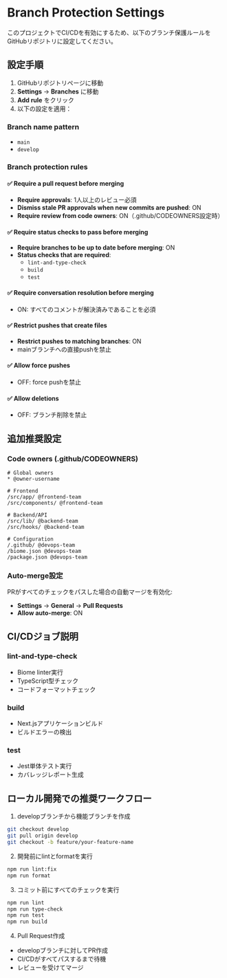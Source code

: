 # Branch Protection Settings

このプロジェクトでCI/CDを有効にするため、以下のブランチ保護ルールをGitHubリポジトリに設定してください。

## 設定手順

1. GitHubリポジトリページに移動
2. **Settings** → **Branches** に移動
3. **Add rule** をクリック
4. 以下の設定を適用：

### Branch name pattern
- `main`
- `develop`

### Branch protection rules

#### ✅ Require a pull request before merging
- **Require approvals**: 1人以上のレビュー必須
- **Dismiss stale PR approvals when new commits are pushed**: ON
- **Require review from code owners**: ON（.github/CODEOWNERS設定時）

#### ✅ Require status checks to pass before merging
- **Require branches to be up to date before merging**: ON
- **Status checks that are required**:
  - `lint-and-type-check`
  - `build`
  - `test`

#### ✅ Require conversation resolution before merging
- ON: すべてのコメントが解決済みであることを必須

#### ✅ Restrict pushes that create files
- **Restrict pushes to matching branches**: ON
- mainブランチへの直接pushを禁止

#### ✅ Allow force pushes
- OFF: force pushを禁止

#### ✅ Allow deletions
- OFF: ブランチ削除を禁止

## 追加推奨設定

### Code owners (.github/CODEOWNERS)
```
# Global owners
* @owner-username

# Frontend
/src/app/ @frontend-team
/src/components/ @frontend-team

# Backend/API
/src/lib/ @backend-team
/src/hooks/ @backend-team

# Configuration
/.github/ @devops-team
/biome.json @devops-team
/package.json @devops-team
```

### Auto-merge設定
PRがすべてのチェックをパスした場合の自動マージを有効化:
- **Settings** → **General** → **Pull Requests**
- **Allow auto-merge**: ON

## CI/CDジョブ説明

### lint-and-type-check
- Biome linter実行
- TypeScript型チェック
- コードフォーマットチェック

### build
- Next.jsアプリケーションビルド
- ビルドエラーの検出

### test
- Jest単体テスト実行
- カバレッジレポート生成

## ローカル開発での推奨ワークフロー

1. developブランチから機能ブランチを作成
```bash
git checkout develop
git pull origin develop
git checkout -b feature/your-feature-name
```

2. 開発前にlintとformatを実行
```bash
npm run lint:fix
npm run format
```

3. コミット前にすべてのチェックを実行
```bash
npm run lint
npm run type-check
npm run test
npm run build
```

4. Pull Request作成
- developブランチに対してPR作成
- CI/CDがすべてパスするまで待機
- レビューを受けてマージ